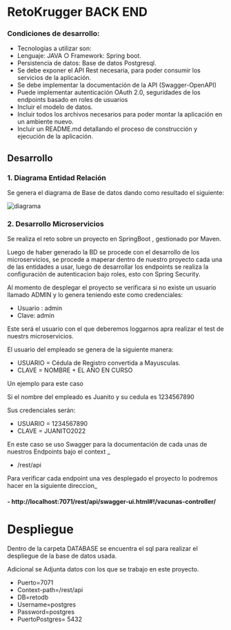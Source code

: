 # RetoKrugger BACK END
### Condiciones de desarrollo:

- Tecnologías a utilizar son:
- Lenguaje: JAVA ○ Framework: Spring boot.
- Persistencia de datos: Base de datos Postgresql.
- Se debe exponer el API Rest necesaria, para poder consumir los
servicios de la aplicación.
- Se debe implementar la documentación de la API (Swagger-OpenAPI)
- Puede implementar autenticación OAuth 2.0, seguridades de los
endpoints basado en roles de usuarios
- Incluir el modelo de datos.
- Incluir todos los archivos necesarios para poder montar la aplicación en
un ambiente nuevo.
- Incluir un README.md detallando el proceso de construcción y
ejecución de la aplicación.

## Desarrollo

### 1. Diagrama Entidad Relación

Se genera el diagrama de Base de datos dando como resultado el siguiente:



![diagrama]('https://github.com/joel069/RetoKrugger/tree/main/assets/DIAGRAMA.png')

### 2. Desarrollo Microservicios

Se realiza el reto sobre un proyecto en SpringBoot , gestionado por Maven.

Luego de haber generado la BD se procede con el desarrollo de los microservicios, se procede a 
maperar dentro de nuestro proyecto cada una de las entidades a usar, luego de desarrollar los endpoints se realiza
la configuración de autenticacion bajo roles, esto con Spring Security.

Al momento de desplegar el proyecto se verificara si no existe un usuario llamado ADMIN y lo genera teniendo este como credenciales:

- Usuario : admin
- Clave: admin

Este será el usuario con el que deberemos loggarnos apra realizar el test de nuestrs microservicios.

El usuario del empleado se genera de la siguiente manera:

- USUARIO = Cédula de Registro convertida a Mayusculas.
- CLAVE = NOMBRE + EL AÑO EN CURSO 

Un ejemplo para este caso 

Si el nombre del empleado es Juanito y su cedula es 1234567890

Sus credenciales serán:

- USUARIO = 1234567890
- CLAVE = JUANITO2022

En este caso se uso Swagger para la documentación de cada unas de nuestros Endpoints bajo el context _
- /rest/api

Para verificar cada endpoint una ves desplegado el proyecto lo podremos hacer en la siguiente direccion_
#### - http://localhost:7071/rest/api/swagger-ui.html#!/vacunas-controller/

# Despliegue

Dentro de la carpeta DATABASE se encuentra el sql para realizar el despliegue de la base de datos usada.

Adicional se Adjunta datos con los que se trabajo en este proyecto.

- Puerto=7071
- Context-path=/rest/api
- DB=retodb
- Username=postgres
- Password=postgres
- PuertoPostgres= 5432


